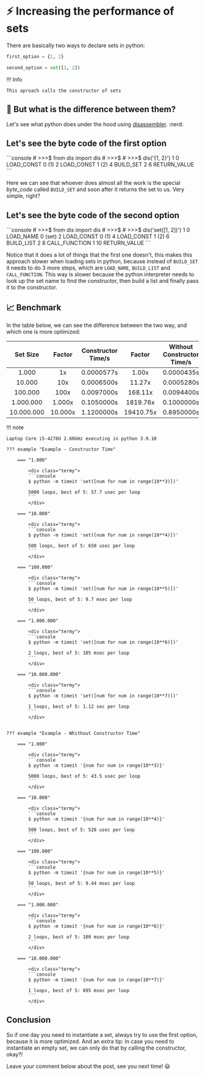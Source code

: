 # ⚡️ Increasing the performance of sets

There are basically two ways to declare sets in python:

```py title="First Option"
first_option = {1, 2}
```

```py title="Second Option"
second_option = set([1, 2])
```

!!! Info 

    This aproach calls the constructor of sets


## 🤔 But what is the difference between them?


Let's see what python does under the hood using <a href="https://guedesfelipe.github.io/blog/python/disassembler/" target="_blank">disassembler</a>. :nerd:

## Let's see the byte code of the first option
<div class="termy">
```console
# >>>$ from dis import dis
# >>>$ 
# >>>$ dis('{1, 2}')
  1           0 LOAD_CONST               0 (1)
              2 LOAD_CONST               1 (2)
              4 BUILD_SET                2
              6 RETURN_VALUE
```
</div>

Here we can see that whoever does almost all the work is the special *byte_code* called `BUILD_SET` and soon after it returns the set to us. Very simple, right?

## Let's see the byte code of the second option
<div class="termy">
```console
# >>>$ from dis import dis
# >>>$ 
# >>>$ dis('set([1, 2])')
  1           0 LOAD_NAME                0 (set)
              2 LOAD_CONST               0 (1)
              4 LOAD_CONST               1 (2)
              6 BUILD_LIST               2
              8 CALL_FUNCTION            1
             10 RETURN_VALUE
```
</div>

Notice that it does a lot of things that the first one doesn't, this makes this approach slower when loading sets in python, because instead of `BUILD_SET` it needs to do 3 more steps, which are `LOAD_NAME`, `BUILD_LIST` and `CALL_FUNCTION`. This way is slower because the python interpreter needs to look up the set name to find the constructor, then build a list and finally pass it to the constructor.

## 📈 Benchmark

In the table below, we can see the difference between the two way, and which one is more optimized:

| Set Size   |  Factor | Constructor Time/s | Factor    | Without Constructor Time/s | Factor    | % Optimization |
| :--------: | :-----: | :----------------: | :-------: | :------------------------: | :-------: | :------------: |
|    1.000   |    1x   | 0.0000577s         | 1.00x     | 0.0000435s                 | 1.00x     | 24.61%         |
|   10.000   |   10x   | 0.0006500s         | 11.27x    | 0.0005280s                 | 12.14x    | 18.77%         |
|   100.000  |   100x  | 0.0097000s         | 168.11x   | 0.0094400s                 | 217.01x   | 2.68%          |
|  1.000.000 |  1.000x | 0.1050000s         | 1819.76x  | 0.1000000s                 | 2298.85x  | 4.76%          |
| 10.000.000 | 10.000x | 1.1200000s         | 19410.75x | 0.8950000s                 | 20574.71x | 18.75%         |

!!! note

    Laptop Core i5-4278U 2.60GHz executing in python 3.9.10

    ??? example "Example - Constructor Time"

        === "1.000"

            <div class="termy">
            ```console
            $ python -m timeit 'set([num for num in range(10**3)])'

            5000 loops, best of 5: 57.7 usec per loop
            ```
            </div>

        === "10.000"

            <div class="termy">
            ```console
            $ python -m timeit 'set([num for num in range(10**4)])'

            500 loops, best of 5: 650 usec per loop
            ```
            </div>

        === "100.000"

            <div class="termy">
            ```console
            $ python -m timeit 'set([num for num in range(10**5)])'

            50 loops, best of 5: 9.7 msec per loop
            ```
            </div>

        === "1.000.000"

            <div class="termy">
            ```console
            $ python -m timeit 'set([num for num in range(10**6)])'

            2 loops, best of 5: 105 msec per loop
            ```
            </div>

        === "10.000.000"

            <div class="termy">
            ```console
            $ python -m timeit 'set([num for num in range(10**7)])'

            1 loops, best of 5: 1.12 sec per loop
            ```
            </div>


    ??? example "Example - Whithout Constructor Time"

        === "1.000"

            <div class="termy">
            ```console
            $ python -m timeit '{num for num in range(10**3)}'

            5000 loops, best of 5: 43.5 usec per loop
            ```
            </div>

        === "10.000"

            <div class="termy">
            ```console
            $ python -m timeit '{num for num in range(10**4)}'

            500 loops, best of 5: 528 usec per loop
            ```
            </div>

        === "100.000"

            <div class="termy">
            ```console
            $ python -m timeit '{num for num in range(10**5)}'

            50 loops, best of 5: 9.44 msec per loop
            ```
            </div>

        === "1.000.000"

            <div class="termy">
            ```console
            $ python -m timeit '{num for num in range(10**6)}'

            2 loops, best of 5: 100 msec per loop
            ```
            </div>

        === "10.000.000"

            <div class="termy">
            ```console
            $ python -m timeit '{num for num in range(10**7)}'

            1 loops, best of 5: 895 msec per loop
            ```
            </div>




## Conclusion

So if one day you need to instantiate a set, always try to use the first option, because it is more optimized. And an extra tip: In case you need to instantiate an empty set, we can only do that by calling the constructor, okay?!

Leave your comment below about the post, see you next time! 😃

